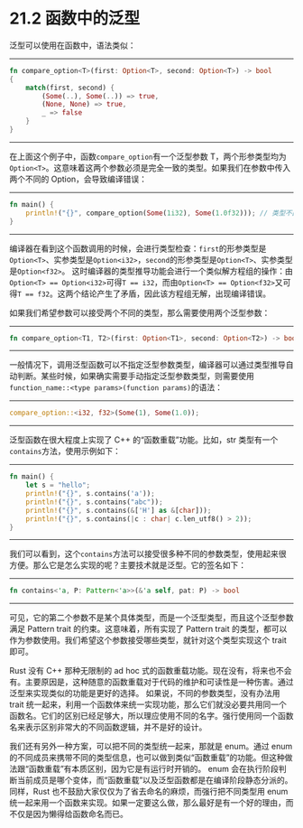 # 21.2 函数中的泛型

泛型可以使用在函数中，语法类似：

---

```rust
fn compare_option<T>(first: Option<T>, second: Option<T>) -> bool
{
    match(first, second) {
        (Some(..), Some(..)) => true,
        (None, None) => true,
        _ => false
    }
}
```

---

在上面这个例子中，函数`compare_option`有一个泛型参数 T，两个形参类型均为`Option<T>`。这意味着这两个参数必须是完全一致的类型。如果我们在参数中传入两个不同的 Option，会导致编译错误：

---

```rust
fn main() {
    println!("{}", compare_option(Some(1i32), Some(1.0f32))); // 类型不匹配编译错误
}
```

---

编译器在看到这个函数调用的时候，会进行类型检查：`first`的形参类型是`Option<T>`、实参类型是`Option<i32>`，`second`的形参类型是`Option<T>`、实参类型是`Option<f32>`。
这时编译器的类型推导功能会进行一个类似解方程组的操作：由`Option<T> == Option<i32>`可得`T == i32`，而由`Option<T> == Option<f32>`又可得`T == f32`。这两个结论产生了矛盾，因此该方程组无解，出现编译错误。

如果我们希望参数可以接受两个不同的类型，那么需要使用两个泛型参数：

---

```rust
fn compare_option<T1, T2>(first: Option<T1>, second: Option<T2>) -> bool { ... }
```

---

一般情况下，调用泛型函数可以不指定泛型参数类型，编译器可以通过类型推导自动判断。某些时候，如果确实需要手动指定泛型参数类型，则需要使用`function_name::<type params>(function params)`的语法：

---

```rust
compare_option::<i32, f32>(Some(1), Some(1.0));
```

---

泛型函数在很大程度上实现了 C++ 的“函数重载”功能。比如，str 类型有一个`contains`方法，使用示例如下：

---

```rust
fn main() {
    let s = "hello";
    println!("{}", s.contains('a'));
    println!("{}", s.contains("abc"));
    println!("{}", s.contains(&['H'] as &[char]));
    println!("{}", s.contains(|c : char| c.len_utf8() > 2));
}
```

---

我们可以看到，这个`contains`方法可以接受很多种不同的参数类型，使用起来很方便。那么它是怎么实现的呢？主要技术就是泛型。它的签名如下：

---

```rust
fn contains<'a, P: Pattern<'a>>(&'a self, pat: P) -> bool
```

---

可见，它的第二个参数不是某个具体类型，而是一个泛型类型，而且这个泛型参数满足 Pattern trait 的约束。这意味着，所有实现了 Pattern trait 的类型，都可以作为参数使用。我们希望这个参数接受哪些类型，就针对这个类型实现这个 trait 即可。

Rust 没有 C++ 那种无限制的 ad hoc 式的函数重载功能。现在没有，将来也不会有。主要原因是，这种随意的函数重载对于代码的维护和可读性是一种伤害。通过泛型来实现类似的功能是更好的选择。
如果说，不同的参数类型，没有办法用 trait 统一起来，利用一个函数体来统一实现功能，那么它们就没必要共用同一个函数名。它们的区别已经足够大，所以理应使用不同的名字。强行使用同一个函数名来表示区别非常大的不同函数逻辑，并不是好的设计。

我们还有另外一种方案，可以把不同的类型统一起来，那就是 enum。通过 enum 的不同成员来携带不同的类型信息，也可以做到类似“函数重载”的功能。但这种做法跟“函数重载”有本质区别，因为它是有运行时开销的。
enum 会在执行阶段判断当前成员是哪个变体，而“函数重载”以及泛型函数都是在编译阶段静态分派的。同样，Rust 也不鼓励大家仅仅为了省去命名的麻烦，而强行把不同类型用 enum 统一起来用一个函数来实现。如果一定要这么做，那么最好是有一个好的理由，而不仅是因为懒得给函数命名而已。

